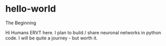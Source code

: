 # hello-world
The Beginning

Hi Humans
ERVT here. I plan to build / share neuronal networks in python code.
I will be quite a journey - but worth it.
